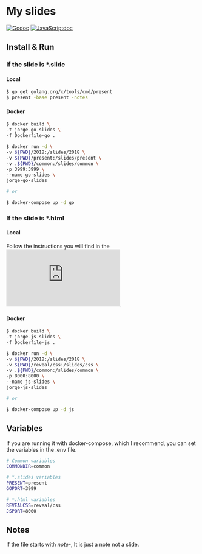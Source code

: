 # My slides
[![Godoc](https://img.shields.io/badge/documentation-present-blue.svg)](https://godoc.org/golang.org/x/tools/present)
[![JavaScriptdoc](https://img.shields.io/badge/documentation-reveal.js-yellow.svg)](https://github.com/hakimel/reveal.js)

## Install & Run
### If the slide is *.slide
#### Local
```zsh
$ go get golang.org/x/tools/cmd/present
$ present -base present -notes
```
#### Docker
```zsh
$ docker build \
-t jorge-go-slides \
-f Dockerfile-go .

$ docker run -d \
-v ${PWD}/2018:/slides/2018 \
-v ${PWD}/present:/slides/present \
-v .${PWD}/common:/slides/common \
-p 3999:3999 \
--name go-slides \
jorge-go-slides

# or

$ docker-compose up -d go
```
### If the slide is *.html
#### Local
Follow the instructions you will find in the ![reveal.js documentation](https://github.com/hakimel/reveal.js).
#### Docker
```zsh
$ docker build \
-t jorge-js-slides \
-f Dockerfile-js .

$ docker run -d \
-v ${PWD}/2018:/slides/2018 \
-v ${PWD}/reveal/css:/slides/css \
-v .${PWD}/common:/slides/common \
-p 8000:8000 \
--name js-slides \
jorge-js-slides

# or

$ docker-compose up -d js
```
## Variables
If you are running it with docker-compose, which I recommend, you can set the
variables in the .env file.
```zsh
# Common variables
COMMONDIR=common

# *.slides variables
PRESENT=present
GOPORT=3999

# *.html variables
REVEALCSS=reveal/css
JSPORT=8000
```
## Notes
If the file starts with *note-*, It is just a note not a slide.
